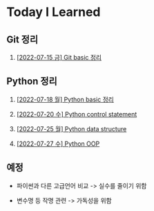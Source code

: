 # Today I Learned

## Git 정리

1. [[2022-07-15 금] Git basic 정리](/Git/0715_Git_basic.md)

## Python 정리

1. [[2022-07-18 월] Python basic 정리](/Python/0718_Python_basic.md)

2. [[2022-07-20 수] Python control statement](/Python/0720_control_statement.md)

3. [[2022-07-25 월] Python data structure](/Python/0725_data_structure.md)

4. [[2022-07-27 수] Python OOP](/Python/0727_OOP.md)

## 예정

- 파이썬과 다른 고급언어 비교 -> 실수를 줄이기 위함

- 변수명 등 작명 관련 -> 가독성을 위함